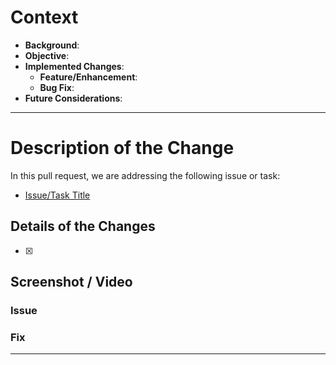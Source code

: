 # **Context**
- **Background**:
- **Objective**:
- **Implemented Changes**:
  - **Feature/Enhancement**:
  - **Bug Fix**:
- **Future Considerations**:


---


# **Description of the Change**

In this pull request, we are addressing the following issue or task:

- [Issue/Task Title](link-to-issue-or-task)


## Details of the Changes

- [x]

## **Screenshot / Video**

### Issue


### Fix

---
